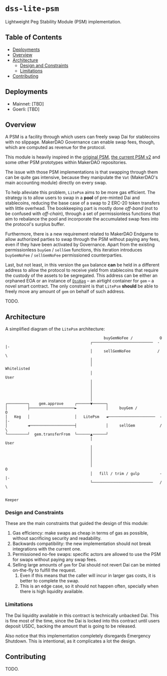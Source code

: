 # `dss-lite-psm`

Lightweight Peg Stability Module (PSM) implementation.

## Table of Contents

<!-- vim-markdown-toc GFM -->

- [Deployments](#deployments)
- [Overview](#overview)
- [Architecture](#architecture)
  - [Design and Constraints](#design-and-constraints)
  - [Limitations](#limitations)
- [Contributing](#contributing)

<!-- vim-markdown-toc -->

## Deployments

- Mainnet: \[TBD\]
- Goerli: \[TBD\]

## Overview

A PSM is a facility through which users can freely swap Dai for stablecoins with no slippage. MakerDAO Governance can
enable swap fees, though, which are computed as revenue for the protocol.

This module is heavily inspired in the [original PSM][psm], [the current PSM v2][psm-v2] and some other PSM prototypes
within MakerDAO repositories.

The issue with those PSM implementations is that swapping through them can be quite gas intensive, because they
manipulate the `Vat` (MakerDAO's main accounting module) directly on every swap.

To help alleviate this problem, `LitePsm` aims to be more gas efficient. The strategy is to allow users to swap in a
**pool** of pre-minted Dai and stablecoins, reducing the base case of a swap to 2 ERC-20 token transfers with little
overhead. The bookkeeping part is mostly done _off-band_ (not to be confused with _off-chain_), through a set of
permissionless functions that aim to rebalance the pool and incorporate the accumulated swap fees into the protocol's
surplus buffer.

Furthermore, there is a new requirement related to MakerDAO Endgame to allow authorized parties to swap through the PSM
without paying any fees, even if they have been activated by Governance. Apart from the existing permissionless `buyGem`
/ `sellGem` functions, this iteration introduces `buyGemNoFee` / `sellGemNoFee` permissioned counterparties.

Last, but not least, in this version the `gem` balance **can** be held in a different address to allow the protocol to
receive yield from stablecoins that require the custody of the assets to be segregated. This address can be either an
orphaned EOA or an instance of [`DssKeg`][keg] &ndash; an airtight container for `gem` &ndash; a novel smart contract.
The only constraint is that `LitePsm` **should** be able to freely move any amount of `gem` on behalf of such address.

TODO.

## Architecture

A simplified diagram of the `LitePsm` architecture:

```
                                            buyGemNoFee /            O
                                      ┌───────────────────────────  -|-
                                      │     sellGemNoFee            / \
                                      │
                                      │                         Whitelisted
                                      │                            User
                                      │
                                      │
                                      │
                                      │
                                      │
┌─────────┐    gem.approve     ┌──────▼──────┐
│         ├────────────────────►             │     buyGem /           O
│   Keg   │                    │   LitePsm   ◄─────────────────────  -|-
│         ◄────────────────────┤             │     sellGem           / \
└─────────┘  gem.transferFrom  └──────▲──────┘
                                      │                              User
                                      │
                                      │
                                      │
                                      │
                                      │                               O
                                      │   fill / trim / gulp         -|-
                                      └───────────────────────────   / \

                                                                    Keeper
```

### Design and Constraints

These are the main constraints that guided the design of this module:

1. Gas efficiency: make swaps as cheap in terms of gas as possible, without sacrificing security and readability.
1. Backwards compatibility: the new implementation should not break integrations with the current one.
1. Permissioned no-fee swaps: specific actors are allowed to use the PSM for swaps without paying any swap fees.
1. Selling large amounts of `gem` for Dai should not revert Dai can be minted on-the-fly to fulfill the request.
    1. Even if this means that the caller will incur in larger gas costs, it is better to complete the swap.
    1. This is an edge case, so it should not happen often, specially when there is high liquidity available.

### Limitations

The Dai liquidity available in this contract is technically unbacked Dai. This is fine most of the time, since the Dai
is locked into this contract until users deposit USDC, backing the amount that is going to be released.

Also notice that this implementation completely disregards Emergency Shutdown. This is intentional, as it complicates a
lot the design.

## Contributing

TODO.

[psm]: https://github.com/makerdao/dss-psm/blob/v2/src/psm.sol
[psm-v2]: https://github.com/makerdao/dss-psm/blob/v2/src/psm.sol
[keg]: ./src/DssKeg.sol
[auto-line]: https://etherscan.io/address/0xc7bdd1f2b16447dcf3de045c4a039a60ec2f0ba3
